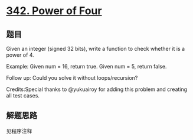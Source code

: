 # [342. Power of Four](https://leetcode-cn.com/problems/power-of-four/)

## 题目

Given an integer (signed 32 bits), write a function to check whether it is a power of 4.

Example:
Given num = 16, return true.
Given num = 5, return false.

Follow up: Could you solve it without loops/recursion?

Credits:Special thanks to @yukuairoy  for adding this problem and creating all test cases.

## 解题思路

见程序注释
